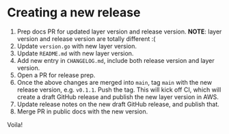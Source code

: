 # Creating a new release

1. Prep docs PR for updated layer version and release version. **NOTE**: layer version and release version are totally different :(
1. Update `version.go` with new layer version.
1. Update `README.md` with new layer version.
1. Add new entry in `CHANGELOG.md`, include both release version and layer version.
1. Open a PR for release prep.
1. Once the above changes are merged into `main`, tag `main` with the new release version, e.g. `v0.1.1`. Push the tag. This will kick off CI, which will create a draft GitHub release and publish the new layer version in AWS.
1. Update release notes on the new draft GitHub release, and publish that.
1. Merge PR in public docs with the new version.

Voila!
